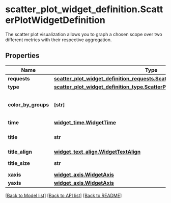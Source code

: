 # scatter_plot_widget_definition.ScatterPlotWidgetDefinition

The scatter plot visualization allows you to graph a chosen scope over two different metrics with their respective aggregation.
## Properties
Name | Type | Description | Notes
------------ | ------------- | ------------- | -------------
**requests** | [**scatter_plot_widget_definition_requests.ScatterPlotWidgetDefinitionRequests**](ScatterPlotWidgetDefinitionRequests.md) |  | 
**type** | [**scatter_plot_widget_definition_type.ScatterPlotWidgetDefinitionType**](ScatterPlotWidgetDefinitionType.md) |  | 
**color_by_groups** | **[str]** | List of groups used for colors. | [optional] 
**time** | [**widget_time.WidgetTime**](WidgetTime.md) |  | [optional] 
**title** | **str** | Title of your widget. | [optional] 
**title_align** | [**widget_text_align.WidgetTextAlign**](WidgetTextAlign.md) |  | [optional] 
**title_size** | **str** | Size of the title. | [optional] 
**xaxis** | [**widget_axis.WidgetAxis**](WidgetAxis.md) |  | [optional] 
**yaxis** | [**widget_axis.WidgetAxis**](WidgetAxis.md) |  | [optional] 

[[Back to Model list]](../README.md#documentation-for-models) [[Back to API list]](../README.md#documentation-for-api-endpoints) [[Back to README]](../README.md)


